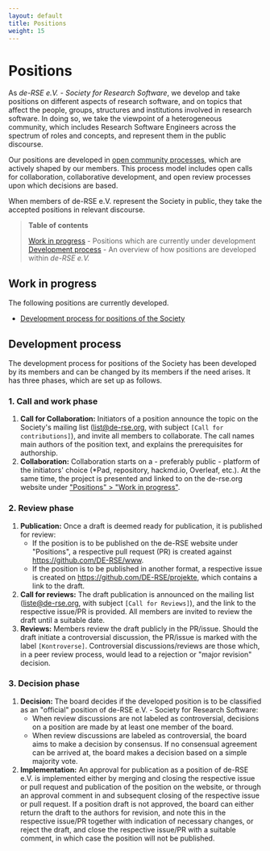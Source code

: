 ```yaml
---
layout: default
title: Positions
weight: 15
---        
```


# Positions

As *de-RSE e.V. - Society for Research Software*, we develop and take positions on different aspects of research software, and on topics that affect the people, groups, structures and institutions involved in research software. In doing so, we take the viewpoint of a heterogeneous community, which includes Research Software Engineers across the spectrum of roles and concepts, and represent them in the public discourse.

Our positions are developed in [open community processes](#development-process), which are actively shaped by our members. This process model includes open calls for collaboration, collaborative development, and open review processes upon which decisions are based.

When members of de-RSE e.V. represent the Society in public, they take the accepted positions in relevant discourse.

> **Table of contents**
>
> [Work in progress](#work-in-progress) - Positions which are currently under development  
> [Development process](#development-process) - An overview of how positions are developed within *de-RSE e.V.*

## Work in progress

The following positions are currently developed.

- [Development process for positions of the Society](https://github.com/DE-RSE/www/pull/129)

## Development process

The development process for positions of the Society has been developed by its members and can be changed by its members if the need arises. It has three phases, which are set up as follows.

### 1. Call and work phase

1. **Call for Collaboration:** Initiators of a position announce the topic on the Society's mailing list (list@de-rse.org, with subject `[Call for contributions]`), and invite all members to collaborate. The call names main authors of the position text, and explains the prerequisites for authorship.
2. **Collaboration:** Collaboration starts on a - preferably public - platform of the initiators' choice (\*Pad, repository, hackmd.io, Overleaf, etc.). At the same time, the project is presented and linked to on the de-rse.org website under ["Positions" > "Work in progress"](https://de-rse.org/en/positions.html#work-in-progress).

### 2. Review phase

1. **Publication:** Once a draft is deemed ready for publication, it is published for review:
    - If the position is to be published on the de-RSE website under "Positions", a respective pull request (PR) is created against <https://github.com/DE-RSE/www>.
    - If the position is to be published in another format, a respective issue is created on <https://github.com/DE-RSE/projekte>, which contains a link to the draft.
2. **Call for reviews:** The draft publication is announced on the mailing list (liste@de-rse.org, with subject `[Call for Reviews]`), and the link to the respective issue/PR is provided. All members are invited to review the draft until a suitable date.
3. **Reviews:** Members review the draft publicly in the PR/issue. Should the draft initiate a controversial discussion, the PR/issue is marked with the label `[Kontroverse]`. Controversial discussions/reviews are those which, in a peer review process, would lead to a rejection or "major revision" decision.

### 3. Decision phase

1. **Decision:** The board decides if the developed position is to be classified as an "official" position of de-RSE e.V. - Society for Research Software:
    - When review discussions are not labeled as controversial, decisions on a position are made by at least one member of the board.
    - When review discussions are labeled as controversial, the board aims to make a decision by consensus. If no consensual agreement can be arrived at, the board makes a decision based on a simple majority vote.
2. **Implementation:** An approval for publication as a position of de-RSE e.V. is implemented either by merging and closing the respective issue or pull request and publication of the position on the website, or through an approval comment in and subsequent closing of the respective issue or pull request. If a position draft is not approved, the board can either return the draft to the authors for revision, and note this in the respective issue/PR together with indication of necessary changes, or reject the draft, and close the respective issue/PR with a suitable comment, in which case the position will not be published.